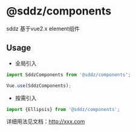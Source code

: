 # @sddz/components

sddz 基于vue2.x element组件

## Usage
- 全局引入
```js
import SddzComponents from '@sddz/components';

Vue.use(SddzComponents);
```
- 按需引入
```js
import {Ellipsis} from '@sddz/components';
```
详细用法见文档：http://xxx.com
